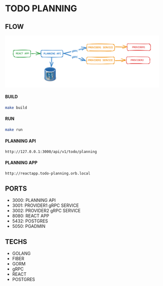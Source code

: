 # TODO PLANNING


## FLOW
![img.png](img.png)

#### BUILD
```bash
make build
```

#### RUN
```bash
make run
```

#### PLANNING API
```
http://127.0.0.1:3000/api/v1/todo/planning
```

#### PLANNING APP
```
http://reactapp.todo-planning.orb.local
```

## PORTS

- 3000: PLANNING API
- 3001: PROVIDER1 gRPC SERVICE
- 3002: PROVIDER2 gRPC SERVICE
- 8080: REACT APP
- 5432: POSTGRES
- 5050: PGADMIN

## TECHS
- GOLANG
- FIBER
- GORM
- gRPC
- REACT
- POSTGRES


